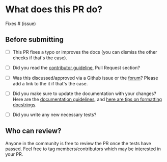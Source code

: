 # What does this PR do?

<!--
Congratulations! You've made it this far! You're not quite done yet though.

Once merged, your PR is going to appear in the release notes with the title you set, so make sure it's a great title that fully reflects the extent of your awesome contribution.

Then, please replace this with a description of the change and which issue is fixed (if applicable). Please also include relevant motivation and context. List any dependencies (if any) that are required for this change.

Once you're done, someone will review your PR shortly (see the section "Who can review?" below to tag some potential reviewers). They may suggest changes to make the code even better. If no one reviewed your PR after a week has passed, don't hesitate to post a new comment @-mentioning the same persons---sometimes notifications get lost.
-->

<!-- Remove if not applicable -->

Fixes # (issue)


## Before submitting
- [ ] This PR fixes a typo or improves the docs (you can dismiss the other checks if that's the case).
- [ ] Did you read the [contributor guideline](https://github.com/huggingface/transformers/blob/master/CONTRIBUTING.md#start-contributing-pull-requests),
      Pull Request section?
- [ ] Was this discussed/approved via a Github issue or the [forum](https://discuss.huggingface.co/)? Please add a link
      to the it if that's the case.
- [ ] Did you make sure to update the documentation with your changes? Here are the
      [documentation guidelines](https://github.com/huggingface/transformers/tree/master/docs), and
      [here are tips on formatting docstrings](https://github.com/huggingface/transformers/tree/master/docs#writing-source-documentation).
- [ ] Did you write any new necessary tests?


## Who can review?

Anyone in the community is free to review the PR once the tests have passed. Feel free to tag
members/contributors which may be interested in your PR.

<!-- Your PR will be replied to more quickly if you can figure out the right person to tag with @

 If you know how to use git blame, that is the easiest way, otherwise, here is a rough guide of **who to tag**.
 Please tag fewer than 3 people.

 albert, bert, XLM: @LysandreJik
 GPT2: @LysandreJik, @patrickvonplaten
 tokenizers: @mfuntowicz
 Trainer: @sgugger
 Benchmarks: @patrickvonplaten
 Model Cards: @julien-c
 Translation: @sshleifer
 Summarization: @sshleifer
 examples/distillation: @VictorSanh
 nlp datasets: [different repo](https://github.com/huggingface/nlp)
 rust tokenizers: [different repo](https://github.com/huggingface/tokenizers)
 Text Generation: @patrickvonplaten, @TevenLeScao
 Blenderbot, Bart, Marian, Pegasus: @sshleifer
 T5: @patrickvonplaten
 Rag: @patrickvonplaten, @lhoestq
 EncoderDecoder: @patrickvonplaten
 Longformer, Reformer: @patrickvonplaten
 TransfoXL, XLNet: @TevenLeScao, @patrickvonplaten
 examples/seq2seq: @sshleifer
 examples/bert-loses-patience: @JetRunner
 tensorflow: @jplu
 examples/token-classification: @stefan-it
 documentation: @sgugger
 FSTM: @stas00
 -->
